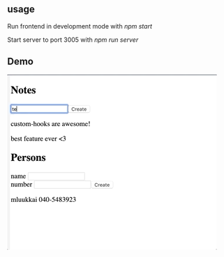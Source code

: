 ## usage

Run frontend in development mode with _npm start_

Start server to port 3005 with _npm run server_

## Demo

![](../../assets/custom-hooks.gif)
